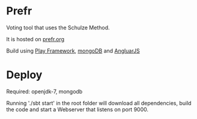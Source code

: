Prefr
==============

Voting tool that uses the Schulze Method.

It is hosted on [prefr.org](http://prefr.org)

Build using [Play Framework](http://playframework.com), [mongoDB](http://mongodb.org) and [AngluarJS](http://angularjs.org)

Deploy
==============

Required: openjdk-7, mongodb

Running './sbt start' in the root folder will download all dependencies, build the code and start a Webserver that listens on port 9000.


